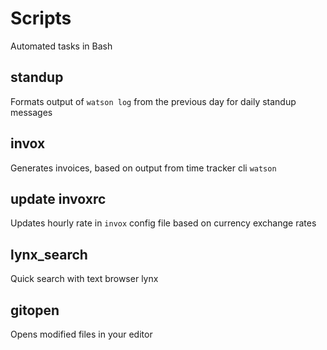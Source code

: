 # Scripts

Automated tasks in Bash

## standup

Formats output of `watson log` from the previous day for daily standup messages

## invox

Generates invoices, based on output from time tracker cli `watson`

## update invoxrc

Updates hourly rate in `invox` config file based on currency exchange rates

## lynx_search

Quick search with text browser lynx

## gitopen

Opens modified files in your editor
